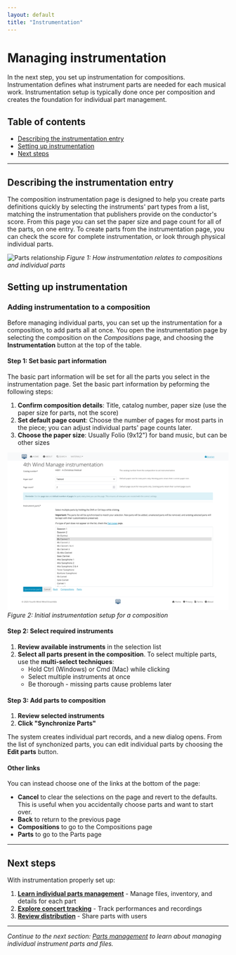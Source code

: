 ```yaml
---
layout: default
title: "Instrumentation"
---
```


# Managing instrumentation

In the next step, you set up instrumentation for compositions. Instrumentation defines what instrument parts are needed for each musical work. Instrumentation setup is typically done once per composition and creates the foundation for individual part management.

## Table of contents
- [Describing the instrumentation entry](#describing-the-instrumentation-entry)
- [Setting up instrumentation](#setting-up-instrumentation)
- [Next steps](#next-steps)

---

## Describing the instrumentation entry

The composition instrumentation page is designed to help you create parts definitions quickly by selecting the instruments' part types from a list, matching the instrumentation that publishers provide on the conductor's score. From this page you can set the paper size and page count for all of the parts, on one entry. To create parts from the instrumentation page, you can check the score for complete instrumentation, or look through physical individual parts.

![Parts relationship](images/images/inferno-score.png)
*Figure 1: How instrumentation relates to compositions and individual parts*

## Setting up instrumentation

### Adding instrumentation to a composition
Before managing individual parts, you can set up the instrumentation for a composition, to add parts all at once. You open the instrumentation page by selecting the composition on the *Compositions* page, and choosing the **Instrumentation** button at the top of the table.

#### Step 1: Set basic part information

The basic part information will be set for all the parts you select in the instrumentation page. Set the basic part information by peforming the following steps:
1. **Confirm composition details**: Title, catalog number, paper size (use the paper size for parts, not the score)
2. **Set default page count**: Choose the number of pages for most parts in the piece; you can adjust individual parts' page counts later.
3. **Choose the paper size**: Usually Folio (9x12") for band music, but can be other sizes

![Instrumentation setup form](images/screenshots/compositions-instrumentation.png)
*Figure 2: Initial instrumentation setup for a composition*

#### Step 2: Select required instruments
1. **Review available instruments** in the selection list
2. **Select all parts present in the composition**. To select multiple parts, use the **multi-select techniques**:
   - Hold Ctrl (Windows) or Cmd (Mac) while clicking
   - Select multiple instruments at once
   - Be thorough - missing parts cause problems later

#### Step 3: Add parts to composition
1. **Review selected instruments**
2. **Click "Synchronize Parts"**

The system creates individual part records, and a new dialog opens. From the list of synchonized parts, you can edit individual parts by choosing the **Edit parts** button.

#### Other links
You can instead choose one of the links at the bottom of the page:
- **Cancel** to clear the selections on the page and revert to the defaults. This is useful when you accidentally choose parts and want to start over.
- **Back** to return to the previous page
- **Compositions** to go to the Compositions page
- **Parts** to go to the Parts page

---

## Next steps

With instrumentation properly set up:

1. **[Learn individual parts management](parts.html)** - Manage files, inventory, and details for each part
2. **[Explore concert tracking](concerts-recordings.html)** - Track performances and recordings
3. **[Review distribution](distribution.html)** - Share parts with users

---

*Continue to the next section: [Parts management](parts.html) to learn about managing individual instrument parts and files.*